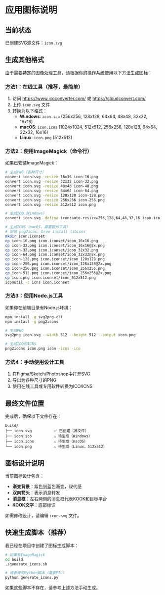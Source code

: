 # 应用图标说明

## 当前状态

已创建SVG源文件：`icon.svg`

## 生成其他格式

由于需要特定的图像处理工具，请根据你的操作系统使用以下方法生成图标：

### 方法1：在线工具（推荐，最简单）

1. 访问 https://www.icoconverter.com/ 或 https://cloudconvert.com/
2. 上传 `icon.svg` 文件
3. 转换为以下格式：
   - **Windows**: `icon.ico` (256x256, 128x128, 64x64, 48x48, 32x32, 16x16)
   - **macOS**: `icon.icns` (1024x1024, 512x512, 256x256, 128x128, 64x64, 32x32, 16x16)
   - **Linux**: `icon.png` (512x512)

### 方法2：使用ImageMagick（命令行）

如果已安装ImageMagick：

```bash
# 生成PNG（各种尺寸）
convert icon.svg -resize 16x16 icon-16.png
convert icon.svg -resize 32x32 icon-32.png
convert icon.svg -resize 48x48 icon-48.png
convert icon.svg -resize 64x64 icon-64.png
convert icon.svg -resize 128x128 icon-128.png
convert icon.svg -resize 256x256 icon-256.png
convert icon.svg -resize 512x512 icon.png

# 生成ICO（Windows）
convert icon.svg -define icon:auto-resize=256,128,64,48,32,16 icon.ico

# 生成ICNS（macOS，需要额外工具）
# 安装 png2icns: brew install libicns
mkdir icon.iconset
cp icon-16.png icon.iconset/icon_16x16.png
cp icon-32.png icon.iconset/icon_16x16@2x.png
cp icon-32.png icon.iconset/icon_32x32.png
cp icon-64.png icon.iconset/icon_32x32@2x.png
cp icon-128.png icon.iconset/icon_128x128.png
cp icon-256.png icon.iconset/icon_128x128@2x.png
cp icon-256.png icon.iconset/icon_256x256.png
cp icon-512.png icon.iconset/icon_256x256@2x.png
cp icon.png icon.iconset/icon_512x512.png
iconutil -c icns icon.iconset
```

### 方法3：使用Node.js工具

如果你在前端目录有Node.js环境：

```bash
npm install -g svg2png-cli
npm install -g png2icons

# 生成PNG
svg2png icon.svg --width 512 --height 512 --output icon.png

# 生成ICO和ICNS
png2icons icon.png icon -icns -ico
```

### 方法4：手动使用设计工具

1. 在Figma/Sketch/Photoshop中打开SVG
2. 导出为各种尺寸的PNG
3. 使用在线工具或专用软件转换为ICO/ICNS

## 最终文件位置

完成后，确保以下文件存在：

```
build/
├── icon.svg          ✅ 已创建（源文件）
├── icon.ico          ⚠️ 待生成（Windows）
├── icon.icns         ⚠️ 待生成（macOS）
└── icon.png          ⚠️ 待生成（Linux，512x512）
```

## 图标设计说明

当前图标设计包含：
- **渐变背景**：紫色到蓝色渐变，现代感
- **双向箭头**：表示消息转发
- **消息框**：左右两侧的消息框代表KOOK和目标平台
- **KOOK文字**：底部标识

如需修改设计，请编辑 `icon.svg` 文件。

## 快速生成脚本（推荐）

我已经在项目中创建了图标生成脚本：

```bash
# 如果有ImageMagick
cd build
./generate_icons.sh

# 或者使用Python脚本（需要PIL）
python generate_icons.py
```

如果这些脚本不存在，请参考上述方法手动生成。
